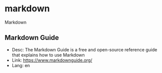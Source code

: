 # markdown
Markdown


## Markdown Guide
- Desc: The Markdown Guide is a free and open-source reference guide that explains how to use Markdown
- Link: https://www.markdownguide.org/
- Lang: en
